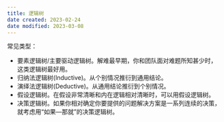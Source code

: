 ```yaml
---
title: 逻辑树
date created: 2023-02-24
date modified: 2023-03-08
---
```


常见类型：

- 要素逻辑树/主要驱动逻辑树。解难最早期，你和团队面对难题所知甚少时，这类逻辑树最好用。
- 归纳法逻辑树(Inductive)。从个别情况推衍到通用结论。
- 演绎法逻辑树(Deductive)。从通用结论推衍到个别情况。
- 假设逻辑树。在假设非常清晰和内在逻辑相对清晰时，可以用假设逻辑树。
- 决策逻辑树。如果你相对确定你要提供的问题解决方案是一系列连续的决策，就考虑用“如果—那就”的决策逻辑树。
